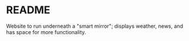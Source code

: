# README
Website to run underneath a "smart mirror"; displays weather, news, and has space for more functionality.
